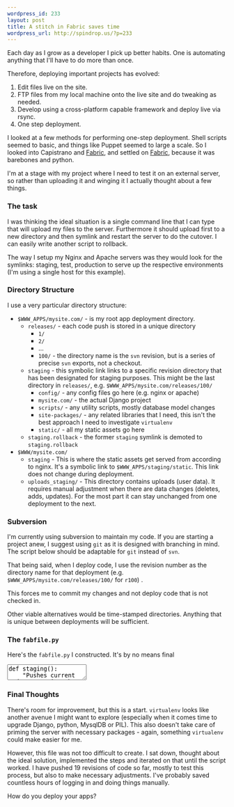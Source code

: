 ```yaml
--- 
wordpress_id: 233
layout: post
title: A stitch in Fabric saves time
wordpress_url: http://spindrop.us/?p=233
---
```

[f]: http://www.nongnu.org/fab/

Each day as I grow as a developer I pick up better habits.  One is automating anything that I'll have to do more than once.

Therefore, deploying important projects has evolved:

1. Edit files live on the site.
2. FTP files from my local machine onto the live site and do tweaking as needed.
3. Develop using a cross-platform capable framework and deploy live via rsync.
4. One step deployment.

I looked at a few methods for performing one-step deployment.  Shell scripts seemed to basic, and things like Puppet seemed to large a scale.  So I looked into Capistrano and [Fabric][f], and settled on [Fabric][f], because it was barebones and python.

I'm at a stage with my project where I need to test it on an external server, so rather than uploading it and winging it I actually thought about a few things.

<!--more-->

### The task

I was thinking the ideal situation is a single command line that I can type that will upload my files to the server.  Furthermore it should upload first to a new directory and then symlink and restart the server to do the cutover.  I can easily write another script to rollback.

The way I setup my Nginx and Apache servers was they would look for the symlinks: staging, test, production to serve up the respective environments (I'm using a single host for this example).


### Directory Structure

I use a very particular directory structure:

* `$WWW_APPS/mysite.com/` - is my root app deployment directory.
	* `releases/` - each code push is stored in a unique directory
		* `1/`
		* `2/`
		* ...
		* `100/` - the directory name is the `svn` revision, but is a series of precise `svn` exports, not a checkout.
	* `staging` - this symbolic link links to a specific revision directory that has been designated for staging purposes.  This might be the last directory in `releases/`, e.g. `$WWW_APPS/mysite.com/releases/100/`
		* `config/` - any config files go here (e.g. nginx or apache)
		* `mysite.com/` - the actual Django project
		* `scripts/` - any utility scripts, mostly database model changes
		* `site-packages/` - any related libraries that I need, this isn't the best approach I need to investigate `virtualenv`
		* `static/` - all my static assets go here
	* `staging.rollback` - the former `staging` symlink is demoted to `staging.rollback`
* `$WWW/mysite.com/`  
	* `staging` - This is where the static assets get served from according to nginx.  It's a symbolic link to `$WWW_APPS/staging/static`.  This link does not change during deployment.
	* `uploads_staging/` - This directory contains uploads (user data).  It requires manual adjustment when there are data changes (deletes, adds, updates).  For the most part it can stay unchanged from one deployment to the next.


### Subversion

I'm currently using subversion to maintain my code.  If you are starting a project anew, I suggest using `git` as it is designed with branching in mind.  The script below should be adaptable for `git` instead of `svn`.

That being said, when I deploy code, I use the revision number as the directory name for that deployment (e.g. `$WWW_APPS/mysite.com/releases/100/` for `r100`) .  

This forces me to commit my changes and not deploy code that is not checked in.

Other viable alternatives would be time-stamped directories.  Anything that is unique between deployments will be sufficient.

### The `fabfile.py`

Here's the `fabfile.py` I constructed.  It's by no means final


<div><textarea name="code" class="python">
def staging():
    "Pushes current code to staging, hups Apache"
    # get the build number    
    local('svn up mysite.com')
    
    config.svn_version   = svn_get_version()
    
    if not config.svn_version:
        abort()
    
    config.static_path   = '/var/www/static.mysite.com'
    config.svn_path      = 'http://svn.mysite.com/trunk'
    config.svn_export    = 'svn export -q -r %(svn_version)s'
    
    run('mkdir %(path)s', fail='abort')
    
    # svn export mysite.com to path 
    run('%(svn_export)s %(svn_path)s/mysite.com %(path)s/mysite.com', fail='abort')
    
    # svn export site-packages to site-packages
    run('%(svn_export)s %(svn_path)s/site-packages %(path)s/site-packages', fail='abort')
    
    # svn export mysite.com to path 
    run('%(svn_export)s %(svn_path)s/scripts %(path)s/scripts', fail='warn')
    
    # svn export configs
    run('%(svn_export)s %(svn_path)s/config %(path)s/config', fail='abort')
    
    # export /var/www/static.mysite.com/releases/%(svn_version) 
    run('%(svn_export)s %(svn_path)s/static %(path)s/static', fail='abort')
    
    # symlink to images from /var/www/static.mysite.com/staging/images/menuitems/* new release dir
    run("rm -r %(path)s/static/images/menuitems", fail=abort)
    run("ln -s %(static_path)s/menuitems_staging %(path)s/static/images/menuitems", fail=abort)

    # rotate "staging" symlinks
    run('rm %(releases_path)s/staging.rollback', fail='warn')
    run('mv %(releases_path)s/staging  %(releases_path)s/staging.rollback', fail='warn')

    # staging sym to new destination
    run('ln -s %(path)s %(releases_path)s/staging', fail='abort')
    
    # server is hup'd
    invoke(hup)

def rm_cur_rev():
    config.svn_version   = svn_get_version()
    run('rm -rf %(path)s', fail='abort')

def hup():
    sudo('/etc/init.d/apache2 restart')
    sudo('/etc/init.d/nginx restart')
    
    
def svn_get_version():
    from subprocess import Popen, PIPE
    output = Popen(["svn", "info", "mysite.com"], stdout=PIPE).communicate()[0]
    return output.partition('Revision: ')[2].partition('\n')[0]



config.fab_hosts = ['mysite.com']
config.fab_user = 'builder'
config.releases_path = '/var/www_apps/mysite.com'
config.path          = '%(releases_path)s/releases/$(svn_version)'


</textarea></div>

### Final Thoughts

There's room for improvement, but this is a start.  `virtualenv` looks like another avenue I might want to explore (especially when it comes time to upgrade Django, python, MysqlDB or PIL).  This also doesn't take care of priming the server with necessary packages - again, something `virtualenv` could make easier for me.

However, this file was not too difficult to create.  I sat down, thought about the ideal solution, implemented the steps and iterated on that until the script worked.  I have pushed 19 revisions of code so far, mostly to test this process, but also to make necessary adjustments.  I've probably saved countless hours of logging in and doing things manually.

How do you deploy your apps?
